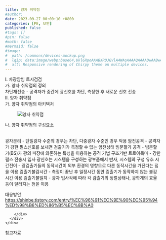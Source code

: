 ```yaml
---
title: 양자 취약점
#author: 
date: 2023-09-27 00:00:10 +0800
categories: [PE, 보안]
published: false
#tags: []
#pin: false
#math: false
#mermaid: false
#image:
#  path: /commons/devices-mockup.png
#  lqip: data:image/webp;base64,UklGRpoAAABXRUJQVlA4WAoAAAAQAAAADwAABwAAQUxQSDIAAAARL0AmbZurmr57yyIiqE8oiG0bejIYEQTgqiDA9vqnsUSI6H+oAERp2HZ65qP/VIAWAFZQOCBCAAAA8AEAnQEqEAAIAAVAfCWkAALp8sF8rgRgAP7o9FDvMCkMde9PK7euH5M1m6VWoDXf2FkP3BqV0ZYbO6NA/VFIAAAA
#  alt: Responsive rendering of Chirpy theme on multiple devices.
---
```


<div class="post-wrap">
  <div class="para">
    <div class="para-title">
      I. 차광암빔 트시검검
    </div>
    <div class="para-cntnt">
      <div class="para">
        <div class="para-title">
          가. 양자 취약점의 정의
        </div>
        <div class="para-cntnt">
            차단재전송 - 공격자가 중간에 광신호를 차단, 측정한 후 새로운 신호 전송
        </div>
      </div>
    </div>
  </div>
  
  <div class="para">
    <div class="para-title">
      II. 양자 취약점
    </div>
    <div class="para-cntnt">
      <div class="para">
        <div class="para-title">
          가. 양자 취약점의 아키텍처
        </div>
        <div class="para-cntnt">
          <figure class="post-figure">
            <img src="/assets/img/posts/양자-취약점.png" alt="양자 취약점">
<!--            <figcaption>Source: Unveiling the Metaverse: Exploring Emerging Trends, Multifaceted Perspectives, and Future Challenges</figcaption>-->
          </figure>
        </div>
      </div>
      <div class="para">
        <div class="para-title">
          나. 양자 취약점의 구성요소
        </div>
        <div class="para-cntnt">
          <table class="post-table">
          </table>
            광자분리 - 단일광자 수준의 경우는 차단, 다중광자 수준인 경우 악용
  암전공격 - 공격자가 강한 펄스신호를 보내면 검출기가 측정할 수 없는 암전상태
  빔분할기 공격 - 빔분할기(BS)가 광의 파장에 의존하는 특성을 이용하는 공격 기법
구조기반
  트로이목마 - 강한펄스 전송시 입사 광신호는 시스템을 구성하는 광부품에서 반사, 시스템의 구성 유추
  시간전이 - 광검출기들의 동작시간이 외부 환경의 영향으로 다른 동작시간을 가진다는 점을 이용
  검출기불감시간 - 측정이 끝난 후 일정시간 동안 검출기가 동작하지 않는 불감시간 이용
  검출기불일치 - 광자 입사각에 따라 각 검출기의 정렬상태나, 광학계의 효율 등이 달라지는 점을 이용

대응방안
https://shinbe.tistory.com/entry/%EC%96%91%EC%9E%90%EC%95%94%ED%98%B8%ED%86%B5%EC%8B%A0

        </div>
      </div>
    </div>
  </div>

  <div class="refr-wrap">
    <div class="refr-title">
        참고자료
    </div>
    <ol class="refr-list">
    <!--    <li>(나현식, 최대선) <a target="_blank" href="https://scienceon.kisti.re.kr/commons/util/originalView.do?cn=JAKO202225948430499&oCn=JAKO202225948430499&dbt=JAKO&journal=NJOU00291864">메타버스 보안 위협 요소 및 대응 방안 검토</a></li>-->
    <!--    <li>(M. Uddin, S. Manickam, H. Ullah, M. Obaidat and A. Dandoush) <a target="_blank" href="https://ieeexplore.ieee.org/abstract/document/10138386">Unveiling the Metaverse: Exploring Emerging Trends, Multifaceted Perspectives, and Future Challenges</a></li>-->
    </ol>
  </div>
</div>
